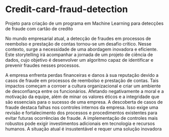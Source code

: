 # Credit-card-fraud-detection
Projeto para criação de um programa em Machine Learning para detecções de fraude com cartão de credito

No mundo empresarial atual, a detecção de fraudes em processos de reembolso e prestação de contas tornou-se um desafio crítico. Nesse contexto, surge a necessidade de uma abordagem inovadora e eficiente. Este storytelling irá acompanhar a jornada de um projeto de ciência de dados, cujo objetivo é desenvolver um algoritmo capaz de identificar e prevenir fraudes nesses processos.

A empresa enfrenta perdas financeiras e danos à sua reputação devido a casos de fraude em processos de reembolso e prestação de contas. Tais impactos começam a corroer a cultura organizacional e criar um ambiente de desconfiança entre os funcionários. Afetando negativamente a moral e a motivação da equipe, além de minar os valores éticos e a integridade que são essenciais para o sucesso de uma empresa. A descoberta de casos de fraude destaca falhas nos controles internos da empresa. Isso exige uma revisão e fortalecimento dos processos e procedimentos existentes para evitar futuras ocorrências de fraude. A implementação de controles mais robustos pode exigir investimentos adicionais em tecnologia e recursos humanos. A situação atual é insustentável e requer uma solução inovadora

